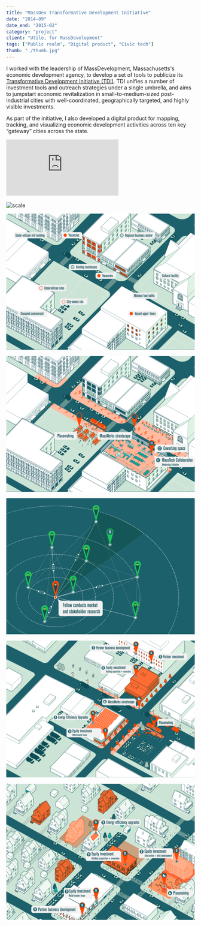 ```yaml
---
title: "MassDev Transformative Development Initiative"
date: "2014-09"
date_end: "2015-02"
category: "project"
client: "Utile, for MassDevelopment"
tags: ["Public realm", "Digital product", "Civic tech"]
thumb: "./thumb.jpg"
---
```

I worked with the leadership of MassDevelopment, Massachusetts's economic development agency, to develop a set of tools to publicize its [Transformative Development Initiative (TDI)](https://www.massdevelopment.com/what-we-offer/key-initiatives/gateway-cities/). TDI unifies a number of investment tools and outreach strategies under a single umbrella, and aims to jumpstart economic revitalization in small-to-medium-sized post-industrial cities with well-coordinated, geographically targeted, and highly visible investments.

As part of the initiative, I also developed a digital product for mapping, tracking, and visualizing economic development activities across ten key “gateway” cities across the state.

<div class='video-iframe-container'>
	<iframe src="https://www.useloom.com/embed/c451cb351c2b4698b27ae31684a2ecfb" frameborder="0" allowfullscreen></iframe>
</div>

![scale](7.scale.jpg "Geographically concentrate investment to maximize its impact and visibility
")

![existing](6.Existing-conditions_Near.jpg "6.Existing conditions_Near.jpg")

![near-term strategies](5.near-term_Near.jpg "Jumpstart development with placemaking projects")

![network](4.jpg 'Embedded "local champions" are key to building a constituency for redevelopment.')

![residential area](2.jpg)

![residential area](1.jpg)
